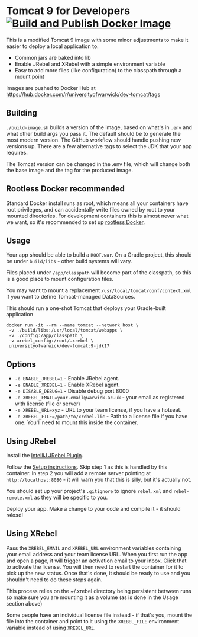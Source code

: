 # Tomcat 9 for Developers [![Build and Publish Docker Image](https://github.com/UniversityofWarwick/containers-dev-tomcat/actions/workflows/docker.yml/badge.svg)](https://github.com/UniversityofWarwick/containers-dev-tomcat/actions/workflows/docker.yml)

This is a modified Tomcat 9 image with some minor adjustments to make it easier to deploy a local application to.

* Common jars are baked into lib
* Enable JRebel and XRebel with a simple environment variable
* Easy to add more files (like configuration) to the classpath through a mount point

Images are pushed to Docker Hub at https://hub.docker.com/r/universityofwarwick/dev-tomcat/tags

## Building

`./build-image.sh` builds a version of the image, based on what's in `.env` and what other build args you pass it. The default should be to generate the most modern version. The GitHub workflow should handle pushing new versions up. There are a few alternative tags to select the JDK that your app requires.

The Tomcat version can be changed in the .env file, which will change both the base image and the tag for the produced image.

## Rootless Docker recommended

Standard Docker install runs as root, which means all your containers have root privileges, and can accidentally write files owned by root to your mounted directories. For development containers this is almost never what we want, so it's recommended to set up [rootless Docker][rootless].

## Usage

Your app should be able to build a `ROOT.war`. On a Gradle project, this should be under `build/libs` - other build systems will vary.

Files placed under `/app/classpath` will become part of the classpath, so this is a good place to mount configuration files.

You may want to mount a replacement `/usr/local/tomcat/conf/context.xml` if you want to define Tomcat-managed DataSources.

This should run a one-shot Tomcat that deploys your Gradle-built application

```
docker run -it --rm --name tomcat --network host \
 -v ./build/libs:/usr/local/tomcat/webapps \
 -v ./config:/app/classpath \
 -v xrebel_config:/root/.xrebel \
 universityofwarwick/dev-tomcat:9-jdk17
```

## Options

* `-e ENABLE_JREBEL=1` - Enable JRebel agent.
* `-e ENABLE_XREBEL=1` - Enable XRebel agent.
* `-e DISABLE_DEBUG=1` - Disable debug port 8000
* `-e XREBEL_EMAIL=your.email@warwick.ac.uk` - your email as registered with license (file or server)
* `-e XREBEL_URL=xyz` - URL to your team license, if you have a hotseat.
* `-e XREBEL_FILE=/path/to/xrebel.lic` - Path to a license file if you have one. You'll need to mount this inside the container.

## Using JRebel

Install the [IntelliJ JRebel Plugin][jrebel-install].

Follow the [Setup instructions][jrebel-setup]. Skip step 1 as this is handled by this container. In step 2 you will add a remote server pointing at `http://localhost:8080` - it will warn you that this is silly, but it's actually not.

You should set up your project's `.gitignore` to ignore `rebel.xml` and `rebel-remote.xml` as they will be specific to you.

Deploy your app. Make a change to your code and compile it - it should reload!

## Using XRebel

Pass the `XREBEL_EMAIL` and `XREBEL_URL` environment variables containing your email address and your team license URL. When you first run the app and open a page, it will trigger an activation email to your inbox. Click that to activate the license. You will then need to restart the container for it to pick up the new status. Once that's done, it should be ready to use and you shouldn't need to do these steps again.

This process relies on the ~/.xrebel directory being persistent between runs so make sure you are mounting it as a volume (as is done in the Usage section above)

Some people have an individual license file instead - if that's you, mount the file into the container and point to it using the `XREBEL_FILE` environment variable instead of using `XREBEL_URL`.


[rootless]: https://docs.docker.com/engine/security/rootless/#install
[jrebel-install]: https://www.jrebel.com/products/jrebel/quickstart/intellij/
[jrebel-setup]: https://manuals.jrebel.com/jrebel/remoteserver/intellij.html#intellijremoteserver
